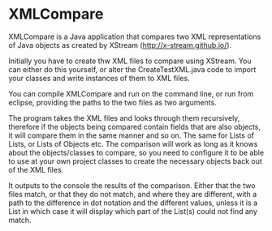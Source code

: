 # XMLCompare
XMLCompare is a Java application that compares two XML representations of Java objects as created by XStream (http://x-stream.github.io/).

Initially you have to create thw XML files to compare using XStream. You can either do this yourself, or alter the CreateTestXML.java code to import your classes and write instances of them to XML files.

You can compile XMLCompare and run on the command line, or run from eclipse, providing the paths to the two files as two arguments.

The program takes the XML files and looks through them recursively, therefore if the objects being compared contain fields that are also objects, it will compare them in the same manner and so on. The same for Lists of Lists, or Lists of Objects etc. The comparison will work as long as it knows about the objects/classes to compare, so you need to configure it to be able to use at your own project classes to create the necessary objects back out of the XML files.

It outputs to the console the results of the comparison. Either that the two files match, or that they do not match, and where they are different, with a path to the difference in dot notation and the different values, unless it is a List in which case it will display which part of the List(s) could not find any match.


